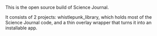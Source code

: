 This is the open source build of Science Journal.

It consists of 2 projects: whistlepunk_library, which holds most of the Science 
Journal code, and a thin overlay wrapper that turns it into an installable app.
